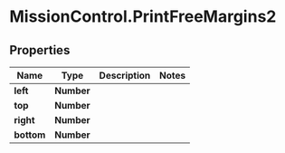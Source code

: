 # MissionControl.PrintFreeMargins2

## Properties
Name | Type | Description | Notes
------------ | ------------- | ------------- | -------------
**left** | **Number** |  | 
**top** | **Number** |  | 
**right** | **Number** |  | 
**bottom** | **Number** |  | 
